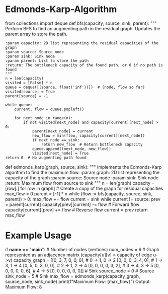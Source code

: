 # Edmonds-Karp-Algorithm
from collections import deque
def bfs(capacity, source, sink, parent):
    """
    Perform BFS to find an augmenting path in the residual graph.
    Updates the parent array to store the path.

    :param capacity: 2D list representing the residual capacities of the graph
    :param source: Source node
    :param sink: Sink node
    :param parent: List to store the path
    :return: The bottleneck capacity of the found path, or 0 if no path is found
    """
    n = len(capacity)
    visited = [False] * n
    queue = deque([(source, float('inf'))])  # (node, flow so far)
    visited[source] = True
    parent[source] = -1

    while queue:
        current, flow = queue.popleft()

        for next_node in range(n):
            if not visited[next_node] and capacity[current][next_node] > 0:
                parent[next_node] = current
                new_flow = min(flow, capacity[current][next_node])
                if next_node == sink:
                    return new_flow  # Return bottleneck capacity
                queue.append((next_node, new_flow))
                visited[next_node] = True
    return 0  # No augmenting path found

def edmonds_karp(graph, source, sink):
    """
    Implements the Edmonds-Karp algorithm to find the maximum flow.
    :param graph: 2D list representing the capacity of the graph
    :param source: Source node
    :param sink: Sink node
    :return: Maximum flow from source to sink
    """
    n = len(graph)
    capacity = [row[:] for row in graph]  # Create a copy of the graph for residual capacities
    max_flow = 0
    parent = [-1] * n
    while (flow := bfs(capacity, source, sink, parent)) > 0:
        max_flow += flow
        current = sink
        while current != source:
            prev = parent[current]
            capacity[prev][current] -= flow  # Forward flow
            capacity[current][prev] += flow  # Reverse flow
            current = prev
    return max_flow
# Example Usage
if __name__ == "__main__":
    # Number of nodes (vertices)
    num_nodes = 6
    # Graph represented as an adjacency matrix (capacity[u][v] = capacity of edge u->v)
    capacity_graph = [[0, 3, 7, 0, 0, 0],  # 0 -> 1, 0 -> 2
                      [0, 0, 0, 3, 4, 0],  # 1 -> 3, 1 -> 4
                      [0, 5, 0, 3, 0, 0], # 2 -> 1, 2 -> 4
                      [0, 0, 0, 0, 3, 2],  # 3 -> 4, 3 -> 5
                      [0, 0, 0, 0, 0, 6],  # 4 -> 5
                      [0, 0, 0, 0, 0, 0]]   # Sink
    source_node = 0  # Source
    sink_node = 5    # Sink
    max_flow = edmonds_karp(capacity_graph, source_node, sink_node)
    print(f"Maximum Flow: {max_flow}")
Output:
Maximum Flow: 8
